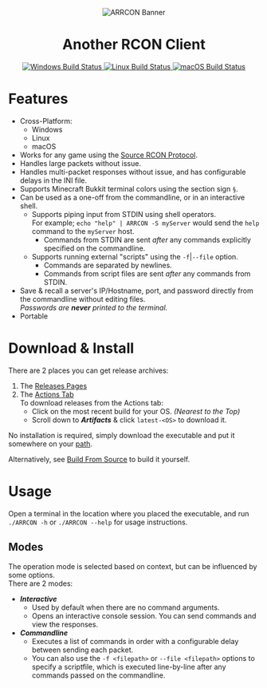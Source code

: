 <p align="center">
  <img
       src="https://i.imgur.com/Q1Pk03U.png"
       alt="ARRCON Banner"
  />
  <h1 align="center">Another RCON Client</h1>
</p>  
<p align="center">
  <a href="https://github.com/radj307/ARRCON/actions">
    <img src="https://github.com/radj307/ARRCON/actions/workflows/Windows.yml/badge.svg" alt="Windows Build Status"></img>
    <img src="https://github.com/radj307/ARRCON/actions/workflows/Linux.yml/badge.svg" alt="Linux Build Status"></img>
    <img src="https://github.com/radj307/ARRCON/actions/workflows/macOS.yml/badge.svg" alt="macOS Build Status"></img>
  </a>
</p>



# Features
  - Cross-Platform:
    - Windows
    - Linux
    - macOS  
  - Works for any game using the [Source RCON Protocol](https://developer.valvesoftware.com/wiki/Source_RCON_Protocol).
  - Handles large packets without issue.
  - Handles multi-packet responses without issue, and has configurable delays in the INI file.
  - Supports Minecraft Bukkit terminal colors using the section sign `§`.
  - Can be used as a one-off from the commandline, or in an interactive shell.
    - Supports piping input from STDIN using shell operators.  
      For example; `echo "help" | ARRCON -S myServer` would send the `help` command to the `myServer` host.
        - Commands from STDIN are sent _after_ any commands explicitly specified on the commandline.
    - Supports running external "scripts" using the `-f`\|`--file` option.
      - Commands are separated by newlines.
      - Commands from script files are sent _after_ any commands from STDIN.
  - Save & recall a server's IP/Hostname, port, and password directly from the commandline without editing files.  
    _Passwords are __never__ printed to the terminal._
  - Portable
    


# Download & Install


There are 2 places you can get release archives:
 1.  The [Releases Pages](https://github.com/radj307/ARRCON/releases)  
 2.  The [Actions Tab](https://github.com/radj307/ARRCON/actions)  
     To download releases from the Actions tab:
     - Click on the most recent build for your OS. _(Nearest to the Top)_
     - Scroll down to ___Artifacts___ & click `latest-<OS>` to download it.

No installation is required, simply download the executable and put it somewhere on your [path](https://github.com/radj307/ARRCON/wiki/Adding-To-Path).  

Alternatively, see [Build From Source](https://github.com/radj307/ARRCON/wiki/Building-from-Source) to build it yourself.


# Usage
Open a terminal in the location where you placed the executable, and run `./ARRCON -h` or `./ARRCON --help` for usage instructions.  

## Modes
The operation mode is selected based on context, but can be influenced by some options.  
There are 2 modes:
- ___Interactive___
  - Used by default when there are no command arguments.
  - Opens an interactive console session. You can send commands and view the responses.
- ___Commandline___
  - Executes a list of commands in order with a configurable delay between sending each packet.
  - You can also use the `-f <filepath>` or `--file <filepath>` options to specify a scriptfile, which is executed line-by-line after any commands passed on the commandline.
